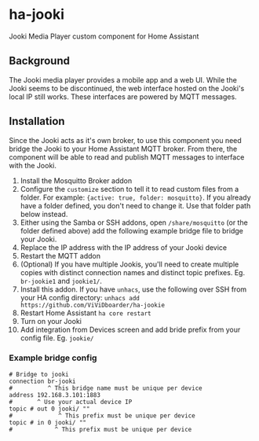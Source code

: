 # ha-jooki

Jooki Media Player custom component for Home Assistant

## Background

The Jooki media player provides a mobile app and a web UI. While the Jooki seems to be discontinued, the web interface hosted on the Jooki's local IP still works. These interfaces are powered by MQTT messages.

## Installation

Since the Jooki acts as it's own broker, to use this component you need bridge the Jooki to your Home Assistant MQTT broker. From there, the component will be able to read and publish MQTT messages to interface with the Jooki.

1.  Install the Mosquitto Broker addon
2.  Configure the `customize` section to tell it to read custom files from a folder. For example: `{active: true, folder: mosquitto}`. If you already have a folder defined, you don't need to change it. Use that folder path below instead.
3.  Either using the Samba or SSH addons, open `/share/mosquitto` (or the folder defined above) add the following example bridge file to bridge your Jooki.
4.  Replace the IP address with the IP address of your Jooki device
5.  Restart the MQTT addon
6.  (Optional) If you have multiple Jookis, you'll need to create multiple copies with distinct connection names and distinct topic prefixes. Eg. `br-jookie1` and `jookie1/`.
7.  Install this addon. If you have `unhacs`, use the following over SSH from your HA config directory: `unhacs add https://github.com/ViViDboarder/ha-jookie`
8.  Restart Home Assistant `ha core restart`
9.  Turn on your Jooki
10. Add integration from Devices screen and add bride prefix from your config file. Eg. `jookie/`

### Example bridge config

    # Bridge to jooki
    connection br-jooki
    #          ^ This bridge name must be unique per device
    address 192.168.3.101:1883
    #       ^ Use your actual device IP
    topic # out 0 jooki/ ""
    #             ^ This prefix must be unique per device
    topic # in 0 jooki/ ""
    #            ^ This prefix must be unique per device
